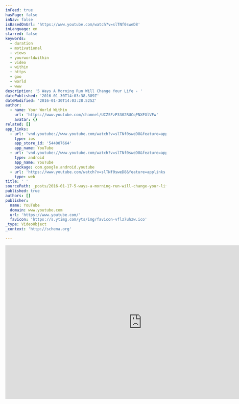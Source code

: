 ```yaml
---
inFeed: true
hasPage: false
inNav: false
isBasedOnUrl: 'https://www.youtube.com/watch?v=slTNf0sweD8'
inLanguage: en
starred: false
keywords:
  - duration
  - motivational
  - views
  - yourworldwithin
  - video
  - within
  - https
  - goo
  - world
  - www
description: '5 Ways A Morning Run Will Change Your Life - '
datePublished: '2016-01-30T14:03:38.389Z'
dateModified: '2016-01-30T14:03:28.525Z'
author:
  - name: Your World Within
    url: 'https://www.youtube.com/channel/UCZSFzP3302RUCqPNXFGlVFw'
    avatar: {}
related: []
app_links:
  - url: 'vnd.youtube://www.youtube.com/watch?v=slTNf0sweD8&feature=applinks'
    type: ios
    app_store_id: '544007664'
    app_name: YouTube
  - url: 'vnd.youtube://www.youtube.com/watch?v=slTNf0sweD8&feature=applinks'
    type: android
    app_name: YouTube
    package: com.google.android.youtube
  - url: 'https://www.youtube.com/watch?v=slTNf0sweD8&feature=applinks'
    type: web
title: ' '
sourcePath: _posts/2016-01-17-5-ways-a-morning-run-will-change-your-life-running-motivat.md
published: true
authors: []
publisher:
  name: YouTube
  domain: www.youtube.com
  url: 'https://www.youtube.com/'
  favicon: 'https://s.ytimg.com/yts/img/favicon-vflz7uhzw.ico'
_type: VideoObject
_context: 'http://schema.org'

---
```

<iframe src="https://cdn.embedly.com/widgets/media.html?src=https%3A%2F%2Fwww.youtube.com%2Fembed%2FslTNf0sweD8%3Ffeature%3Doembed&amp;url=https%3A%2F%2Fwww.youtube.com%2Fwatch%3Fv%3DslTNf0sweD8&amp;image=https%3A%2F%2Fi.ytimg.com%2Fvi%2FslTNf0sweD8%2Fhqdefault.jpg&amp;key=b7d04c9b404c499eba89ee7072e1c4f7&amp;type=text%2Fhtml&amp;schema=youtube" width="854" height="480" scrolling="no" frameborder="0" allowfullscreen="allowfullscreen" style=""></iframe>

#